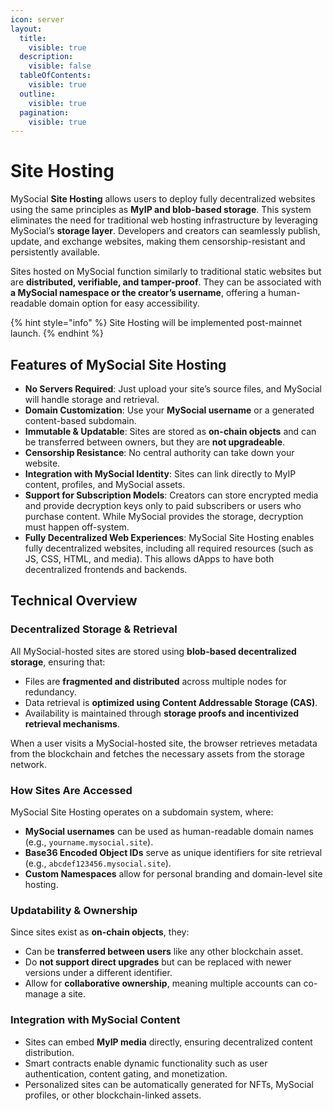 ```yaml
---
icon: server
layout:
  title:
    visible: true
  description:
    visible: false
  tableOfContents:
    visible: true
  outline:
    visible: true
  pagination:
    visible: true
---
```


# Site Hosting

MySocial **Site Hosting** allows users to deploy fully decentralized websites using the same principles as **MyIP and blob-based storage**. This system eliminates the need for traditional web hosting infrastructure by leveraging MySocial’s **storage layer**. Developers and creators can seamlessly publish, update, and exchange websites, making them censorship-resistant and persistently available.

Sites hosted on MySocial function similarly to traditional static websites but are **distributed, verifiable, and tamper-proof**. They can be associated with **a MySocial namespace or the creator’s username**, offering a human-readable domain option for easy accessibility.

{% hint style="info" %}
Site Hosting will be implemented post-mainnet launch.
{% endhint %}

## Features of MySocial Site Hosting

- **No Servers Required**: Just upload your site’s source files, and MySocial will handle storage and retrieval.
- **Domain Customization**: Use your **MySocial username** or a generated content-based subdomain.
- **Immutable & Updatable**: Sites are stored as **on-chain objects** and can be transferred between owners, but they are **not upgradeable**.
- **Censorship Resistance**: No central authority can take down your website.
- **Integration with MySocial Identity**: Sites can link directly to MyIP content, profiles, and MySocial assets.
- **Support for Subscription Models**: Creators can store encrypted media and provide decryption keys only to paid subscribers or users who purchase content. While MySocial provides the storage, decryption must happen off-system.
- **Fully Decentralized Web Experiences**: MySocial Site Hosting enables fully decentralized websites, including all required resources (such as JS, CSS, HTML, and media). This allows dApps to have both decentralized frontends and backends.

## Technical Overview

### **Decentralized Storage & Retrieval**

All MySocial-hosted sites are stored using **blob-based decentralized storage**, ensuring that:
- Files are **fragmented and distributed** across multiple nodes for redundancy.
- Data retrieval is **optimized using Content Addressable Storage (CAS)**.
- Availability is maintained through **storage proofs and incentivized retrieval mechanisms**.

When a user visits a MySocial-hosted site, the browser retrieves metadata from the blockchain and fetches the necessary assets from the storage network.

### **How Sites Are Accessed**

MySocial Site Hosting operates on a subdomain system, where:
- **MySocial usernames** can be used as human-readable domain names (e.g., `yourname.mysocial.site`).
- **Base36 Encoded Object IDs** serve as unique identifiers for site retrieval (e.g., `abcdef123456.mysocial.site`).
- **Custom Namespaces** allow for personal branding and domain-level site hosting.

### **Updatability & Ownership**

Since sites exist as **on-chain objects**, they:
- Can be **transferred between users** like any other blockchain asset.
- Do **not support direct upgrades** but can be replaced with newer versions under a different identifier.
- Allow for **collaborative ownership**, meaning multiple accounts can co-manage a site.

### **Integration with MySocial Content**

- Sites can embed **MyIP media** directly, ensuring decentralized content distribution.
- Smart contracts enable dynamic functionality such as user authentication, content gating, and monetization.
- Personalized sites can be automatically generated for NFTs, MySocial profiles, or other blockchain-linked assets.